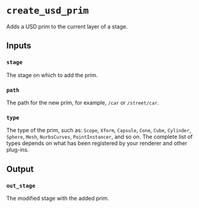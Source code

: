 # `create_usd_prim`

Adds a USD prim to the current layer of a stage.

## Inputs

### `stage`

The stage on which to add the prim.

### `path`

The path for the new prim, for example, `/car` or `/street/car`.  

### `type`

The type of the prim, such as: `Scope`, `Xform`, `Capsule`, `Cone`, `Cube`, `Cylinder`, `Sphere`, `Mesh`, `NurbsCurves`, `PointInstancer`, and so on. The complete list of types depends on what has been registered by your renderer and other plug-ins.

## Output

### `out_stage`

The modified stage with the added prim.

